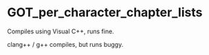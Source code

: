 # GOT_per_character_chapter_lists

Compiles using Visual C++, runs fine.

clang++ / g++ compiles, but runs buggy. 
